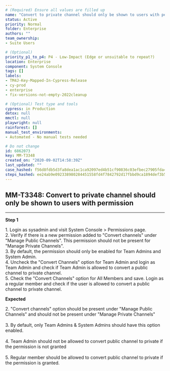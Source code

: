 ```yaml
---
# (Required) Ensure all values are filled up
name: "Convert to private channel should only be shown to users with permission"
status: Active
priority: Normal
folder: Enterprise
authors: ""
team_ownership: 
- Suite Users

# (Optional)
priority_p1_to_p4: P4 - Low-Impact (Edge or unsuitable to repeat?)
location: Enterprise
component: System Console
tags: []
labels: 
- TM4J-Key-Mapped-In-Cypress-Release
- cy-prod
- enterprise
- fix-versions-not-empty-2022cleanup

# (Optional) Test type and tools
cypress: in Production
detox: null
mmctl: null
playwright: null
rainforest: []
manual_test_environments: 
- Automated - No manual tests needed

# Do not change
id: 6862073
key: MM-T3348
created_on: "2020-09-02T14:58:39Z"
last_updated: ""
case_hashed: f56d8fdb5d3fa8dea1ac1ca92097ed4b51cf90836c03efbec27905fda46ac128d3e3d3c40cd3232bcfcdbf8ed824b66c
steps_hashed: ee24ab9e092338980284451558fd4f7842792d17fbbd9ca1894def3b5341b7c717955984e75c2e06497b73ca7ab79bd4
---
```


<!-- (Auto-generated) Based on frontmatter's "key" and "name" -->

## MM-T3348: Convert to private channel should only be shown to users with permission

---

**Step 1**

1\. Login as sysadmin and visit System Console > Permissions page.\
2\. Verify if there is a new permission added to "Convert channels" under "Manage Public Channels". This permission should not be present for "Manage Private Channels".\
3\. By default, the permission should only be enabled for Team Admins and System Admin.\
4\. Uncheck the "Convert Channels" option for Team Admin and login as Team Admin and check if Team Admin is allowed to convert a public channel to private channel.\
5\. Check the "Convert Channels" option for All Members and save. Login as a regular member and check if the user is allowed to convert a public channel to private channel.

**Expected**

2\. "Convert channels" option should be present under "Manage Public Channels" and should not be present under "Manage Private Channels"\
\
3\. By default, only Team Admins & System Admins should have this option enabled.\
\
4\. Team Admin should not be allowed to convert public channel to private if the permission is not granted\
\
5\. Regular member should be allowed to convert public channel to private if the permission is granted.
